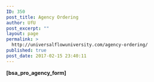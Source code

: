 ```yaml
---
ID: 350
post_title: Agency Ordering
author: UfU
post_excerpt: ""
layout: page
permalink: >
  http://universalflowuniversity.com/agency-ordering/
published: true
post_date: 2017-02-15 23:40:11
---
```

<strong>[bsa_pro_agency_form]</strong>
